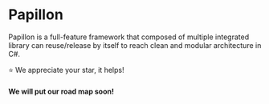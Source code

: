 # Papillon

Papillon is a full-feature framework that composed of multiple integrated library can reuse/release by itself to reach clean and modular architecture in C#.

⭐️ We appreciate your star, it helps!

#### We will put our road map soon!